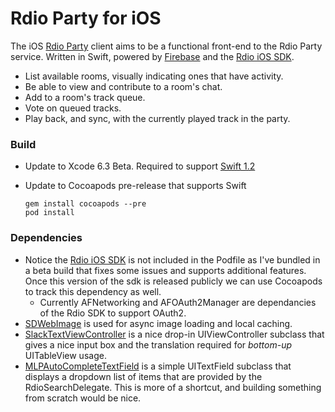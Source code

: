 Rdio Party for iOS
==================

The iOS [Rdio Party](http://rdioparty.com/) client aims to be a
functional front-end to the Rdio Party service. Written in Swift,
powered by [Firebase](https://www.firebase.com/docs/ios/api/) and the
[Rdio iOS SDK](http://www.rdio.com/developers/docs/libraries/ios/).

-   List available rooms, visually indicating ones that have activity.
-   Be able to view and contribute to a room's chat.
-   Add to a room's track queue.
-   Vote on queued tracks.
-   Play back, and sync, with the currently played track in the party.

### Build

-   Update to Xcode 6.3 Beta. Required to support [Swift
    1.2](https://developer.apple.com/swift/blog/?id=22)
-   Update to Cocoapods pre-release that supports Swift

        gem install cocoapods --pre
        pod install

### Dependencies

-   Notice the [Rdio iOS
    SDK](http://www.rdio.com/developers/docs/libraries/ios/) is not
    included in the Podfile as I've bundled in a beta build that fixes
    some issues and supports additional features. Once this version of
    the sdk is released publicly we can use Cocoapods to track this
    dependency as well.
    -   Currently AFNetworking and AFOAuth2Manager are dependancies of
        the Rdio SDK to support OAuth2.
-   [SDWebImage](https://github.com/rs/SDWebImage) is used for async
    image loading and local caching.
-   [SlackTextViewController](https://github.com/slackhq/SlackTextViewController)
    is a nice drop-in UIViewController subclass that gives a nice input
    box and the translation required for *bottom-up* UITableView usage.
-   [MLPAutoCompleteTextField](https://github.com/EddyBorja/MLPAutoCompleteTextField)
    is a simple UITextField subclass that displays a dropdown list of
    items that are provided by the RdioSearchDelegate. This is more of a
    shortcut, and building something from scratch would be nice.

